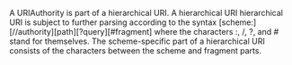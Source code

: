 A URIAuthority is part of a hierarchical URI.  A hierarchical URI  hierarchical URI is subject to further parsing according to the syntax
	[scheme:][//authority][path][?query][#fragment]
where the characters :, /, ?, and # stand for themselves. The scheme-specific part of a hierarchical URI consists of the characters between the scheme and fragment parts.